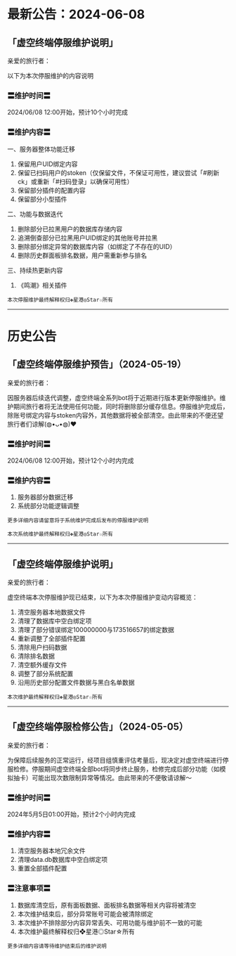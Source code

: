 # 最新公告：2024-06-08

## 「虚空终端停服维护说明」

亲爱的旅行者：

以下为本次停服维护的内容说明

### 〓维护时间〓

2024/06/08 12:00开始，预计10个小时完成

### 〓维护内容〓

一、服务器整体功能迁移

1. 保留用户UID绑定内容
2. 保留已扫码用户的stoken（仅保留文件，不保证可用性，建议尝试「#刷新ck」或重新「#扫码登录」以确保可用性）
3. 保留部分插件的配置内容
4. 保留部分小型插件

二、功能与数据迭代

1. 删除部分已拉黑用户的数据库存储内容
2. 追溯倒查部分已拉黑用户UID绑定的其他账号并拉黑
3. 删除部分绑定异常的数据库内容（如绑定了不存在的UID）
4. 删除历史群面板排名数据，用户需重新参与排名

三、持续热更新内容

1. 《鸣潮》相关插件

`本次停服维护最终解释权归❖星港◎Star☆所有`

---

# 历史公告

## 「虚空终端停服维护预告」（2024-05-19）

亲爱的旅行者：

因服务器后续迭代调整，虚空终端全系列bot将于近期进行版本更新停服维护。维护期间旅行者将无法使用任何功能，同时将删除部分缓存信息。停服维护完成后，除账号绑定内容与stoken内容外，其他数据将被全部清空。由此带来的不便还望旅行者们谅解(◍•ᴗ•◍)❤

### 〓维护时间〓

2024/06/08 12:00开始，预计12个小时内完成

### 〓维护内容〓

1. 服务器部分数据迁移
2. 系统部分功能逻辑调整

`更多详细内容请留意将于系统维护完成后发布的停服维护说明`

`本次系统维护最终解释权归❖星港◎Star☆所有`

---

## 「虚空终端停服维护说明」

亲爱的旅行者：

虚空终端本次停服维护现已结束，以下为本次停服维护变动内容概览：

1. 清空服务器本地数据文件
2. 清理了数据库中空白绑定项
3. 清理了部分错误绑定100000000与173516657的绑定数据
4. 重新调整了全部插件配置
5. 清除用户扫码数据
6. 清除排名数据
7. 清空额外缓存文件
8. 调整了部分系统配置
9. 沿用历史部分配置文件数据与黑白名单数据

`本次维护最终解释权归❖星港◎Star☆所有`

---

## 「虚空终端停服检修公告」（2024-05-05）

亲爱的旅行者：

为保障后续服务的正常运行，经项目组慎重评估考量后，现决定对虚空终端进行停服检修。停服期间虚空终端全部bot将同步终止服务，检修完成后部分功能（如模拟抽卡）可能出现次数限制异常等情况。由此带来的不便敬请谅解～

### 〓维护时间〓

2024年5月5日01:00开始，预计2个小时内完成

### 〓维护内容〓

1. 清空服务器本地冗余文件
2. 清理data.db数据库中空白绑定项
3. 重置全部插件配置

### 〓注意事项〓

1. 数据库清空后，原有面板数据、面板排名数据等相关内容将被清空
2. 本次维护结束后，部分异常账号可能会被清除绑定
3. 本次维护不排除部分内容异常丢失、可用功能与维护前不一致的可能
4. 本次维护最终解释权归❖星港◎Star☆所有

`更多详细内容请等待维护结束后的维护说明`